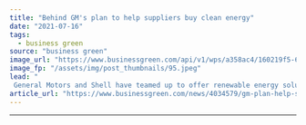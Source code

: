 ```yaml
---
title: "Behind GM's plan to help suppliers buy clean energy"
date: "2021-07-16"
tags: 
  - business green
source: "business green"
image_url: "https://www.businessgreen.com/api/v1/wps/a358ac4/160219f5-620d-4595-a086-c16a83fffb22/2/GM-Shell-RenewableEnergySolutions-185x114.jpeg"
image_fp: "/assets/img/post_thumbnails/95.jpeg"
lead: "
 General Motors and Shell have teamed up to offer renewable energy solutions to GM’s customers in Texas ..."
article_url: "https://www.businessgreen.com/news/4034579/gm-plan-help-suppliers-clean-energy"
---
```


---
